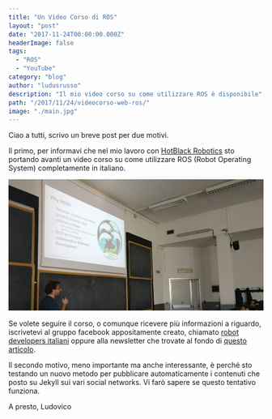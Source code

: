 ```yaml
---
title: "Un Video Corso di ROS"
layout: "post"
date: "2017-11-24T00:00:00.000Z"
headerImage: false
tags:
  - "ROS"
  - "YouTube"
category: "blog"
author: "ludusrusso"
description: "Il mio video corso su come utilizzare ROS è disponibile"
path: "/2017/11/24/videocorso-web-ros/"
image: "./main.jpg"
---
```


Ciao a tutti,
scrivo un breve post per due motivi.

Il primo, per informavi che nel mio lavoro con [HotBlack Robotics](http://hotblackrobotics.com) sto portando avanti un video corso su come utilizzare ROS (Robot Operating System) completamente in italiano.

![Corso ROS](./main.jpg)

Se volete seguire il corso, o comunque ricevere più informazioni a riguardo, iscrivetevi al gruppo facebook appositamente creato, chiamato [robot developers italiani](https://www.facebook.com/groups/493163691070528/?ref=bookmarks) oppure alla newsletter che trovate al fondo di [questo articolo](https://hotblackrobotics.github.io/2017/11/20/slide-del-nostro-intervento-al-politecnico-di-torino-su-ros/).

Il secondo motivo, meno importante ma anche interessante, è perché sto testando un nuovo metodo per pubblicare automaticamente i contenuti che posto su Jekyll sui vari social networks. Vi farò sapere se questo tentativo funziona.

A presto,
Ludovico
